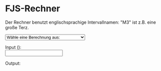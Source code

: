 # FJS-Rechner

Der Rechner benutzt englischsprachige Intervallnamen: "M3" ist z.B. eine große Terz.

<select id="computations">
  <option value="">Wähle eine Berechnung aus:</option>
  <option value="comma">FJS-Komma einer Primzahl berechnen</option>
  <option value="tofjs">Bruch in ein FJS-Intervall umrechnen</option>
  <option value="fromfjs">FJS-Intervall in einen Bruch umrechnen</option>
</select>

Input (<span id="input-name"></span>):<br />
<input type="text" id="input">

Output: <br />
<pre><code id="output"></code></pre>

<script>
  var loc = {
             prime: "eine Primzahl",
          fraction: "ein Bruch",
      intervalName: "ein Intervallname (z.B. M3^5)",
     cantFactorize: "‘%1’ – das kann ich nicht faktorisieren.",
        notANumber: "‘%1’ ist keine Zahl.",
       wrongFormat: "Ich verstehe die Struktur nicht.",
   wrongIntVariant: "Das Intervall ‘%1’ darf nicht die Variante ‘%2’ haben.",
       wrongFactor: "2 oder 3 dürfen keine Faktoren von FJS-Modifikatoren sein.",
     noComputation: "Keine Berechnung angegeben.",
           noInput: "Keine Eingabe.",
          notPrime: "‘%1’ ist keine Primzahl.",
    butPythagorean: "2 und 3 sind pythagoreische Oktaven und Quinten, sie brauchen keine FJS-Modifikatoren.",
           notFrac: "Die Eingabe ist kein Bruch (sie enthält kein Schrägstrich /).",
        notNatFrac: "Die Eingabe ist kein Bruch aus natürlichen Zahlen.",
              div0: "Wieso würdest du durch null teilen?"
  };
</script>
<script src="../assets/fjs.js"></script>
<script src="../assets/calc.js"></script>
